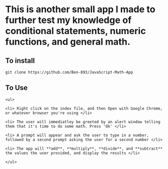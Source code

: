 # This is another small app I made to further test my knowledge of conditional statements, numeric functions, and general math.

## To install
```
git clone https://github.com/Ben-893/JavaScript-Math-App
```
## To Use
```
<ul>

<li> Right click on the index file, and then Open with Google Chrome, or whatever browser you're using </li>

<li> The user will immediatley be greeted by an alert window telling them that it's time to do some math. Press 'Ok' </li>

<li> A prompt will appear and ask the user to type in a number, followed by a second prompt asking the user for a second number </li>

<li> The app will **add**, **multiply**, **divide**, and **subtract** the values the user provided, and display the results </li>

</ul>
```